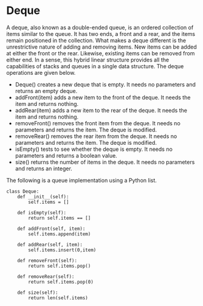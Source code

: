 # Deque
A deque, also known as a double-ended queue, is an ordered collection of items similar to
the queue. It has two ends, a front and a rear, and the items remain positioned in the
collection. What makes a deque different is the unrestrictive nature of adding and removing
items. New items can be added at either the front or the rear. Likewise, existing items can
be removed from either end. In a sense, this hybrid linear structure provides all the
capabilities of stacks and queues in a single data structure. The deque operations are given
below.
- Deque() creates a new deque that is empty. It needs no parameters and returns an empty
deque.
- addFront(item) adds a new item to the front of the deque. It needs the item and returns
nothing.
- addRear(item) adds a new item to the rear of the deque. It needs the item and returns
nothing.
- removeFront() removes the front item from the deque. It needs no parameters and returns
the item. The deque is modified.
- removeRear() removes the rear item from the deque. It needs no parameters and returns the
item. The deque is modified.
- isEmpty() tests to see whether the deque is empty. It needs no parameters and returns a
boolean value.
- size() returns the number of items in the deque. It needs no parameters and returns an
integer.

The following is a queue implementation using a Python list.

```
class Deque:
    def __init__(self):
        self.items = []

    def isEmpty(self):
        return self.items == []

    def addFront(self, item):
        self.items.append(item)

    def addRear(self, item):
        self.items.insert(0,item)

    def removeFront(self):
        return self.items.pop()

    def removeRear(self):
        return self.items.pop(0)

    def size(self):
        return len(self.items)
```
